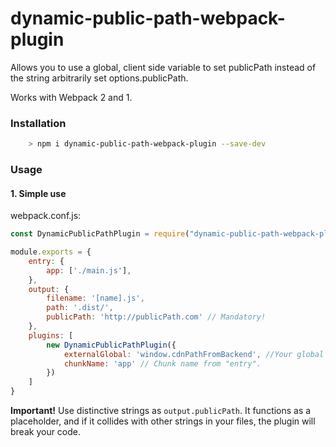 # dynamic-public-path-webpack-plugin
Allows you to use a global, client side variable to set publicPath instead of the string arbitrarily set options.publicPath.

Works with Webpack 2 and 1.

### Installation
``` sh
    > npm i dynamic-public-path-webpack-plugin --save-dev
```

### Usage

#### 1. Simple use
   webpack.conf.js:

``` javascript
const DynamicPublicPathPlugin = require("dynamic-public-path-webpack-plugin");

module.exports = {
    entry: {
        app: ['./main.js'],
    },
    output: {
        filename: '[name].js',
        path: '.dist/',
        publicPath: 'http://publicPath.com' // Mandatory!
    },
    plugins: [
        new DynamicPublicPathPlugin({
            externalGlobal: 'window.cdnPathFromBackend', //Your global variable name.
            chunkName: 'app' // Chunk name from "entry".
        })
    ]
}
```

**Important!** 
Use distinctive strings as `output.publicPath`. 
It functions as a placeholder, and if it collides with other strings in
your files, the plugin will break your code.